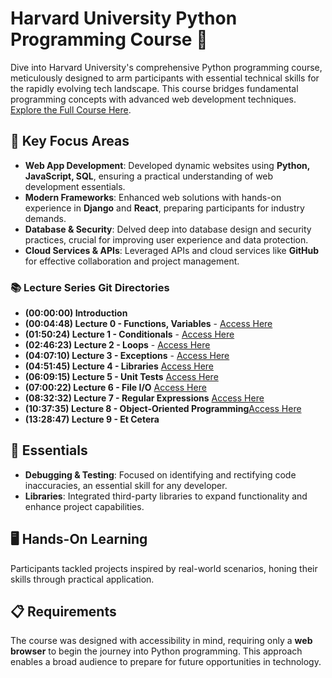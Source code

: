 # Harvard University Python Programming Course 🐍

Dive into Harvard University's comprehensive Python programming course, meticulously designed to arm participants with essential technical skills for the rapidly evolving tech landscape. This course bridges fundamental programming concepts with advanced web development techniques. [Explore the Full Course Here](https://youtu.be/nLRL_NcnK-4?si=bbdXYEZxRMQ2gRtt).

## 🎯 Key Focus Areas

- **Web App Development**: Developed dynamic websites using **Python, JavaScript, SQL**, ensuring a practical understanding of web development essentials.
- **Modern Frameworks**: Enhanced web solutions with hands-on experience in **Django** and **React**, preparing participants for industry demands.
- **Database & Security**: Delved deep into database design and security practices, crucial for improving user experience and data protection.
- **Cloud Services & APIs**: Leveraged APIs and cloud services like **GitHub** for effective collaboration and project management.

### 📚 Lecture Series Git Directories 

- **(00:00:00) Introduction**
- **(00:04:48) Lecture 0 - Functions, Variables** - [Access Here](https://github.com/htm-len/Python/tree/main/functions)
- **(01:50:24) Lecture 1 - Conditionals** - [Access Here](https://github.com/htm-len/Python/tree/main/condititionals)
- **(02:46:23) Lecture 2 - Loops** - [Access Here](https://github.com/htm-len/Python/tree/main/loops)
- **(04:07:10) Lecture 3 - Exceptions** - [Access Here](https://github.com/htm-len/Python/tree/main/exceptions)
- **(04:51:45) Lecture 4 - Libraries** [Access Here](https://github.com/htm-len/Python/tree/main/libraries) 
- **(06:09:15) Lecture 5 - Unit Tests** [Access Here](https://github.com/htm-len/Python/tree/main/unit-test)
- **(07:00:22) Lecture 6 - File I/O** [Access Here](https://github.com/htm-len/Python/tree/main/file-io)
- **(08:32:32) Lecture 7 - Regular Expressions** [Access Here](https://github.com/htm-len/Python/tree/main/regular-expressions) 
- **(10:37:35) Lecture 8 - Object-Oriented Programming**[Access Here](https://github.com/htm-len/Python/tree/main/Object-Oriented)
- **(13:28:47) Lecture 9 - Et Cetera**

## 📘 Essentials

- **Debugging & Testing**: Focused on identifying and rectifying code inaccuracies, an essential skill for any developer.
- **Libraries**: Integrated third-party libraries to expand functionality and enhance project capabilities.

## 🖥️ Hands-On Learning

Participants tackled projects inspired by real-world scenarios, honing their skills through practical application.

## 📋 Requirements

The course was designed with accessibility in mind, requiring only a **web browser** to begin the journey into Python programming. This approach enables a broad audience to prepare for future opportunities in technology.
